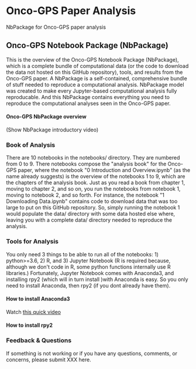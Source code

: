 # Onco-GPS Paper Analysis
NbPackage for Onco-GPS paper analysis

## Onco-GPS Notebook Package (NbPackage)
This is the overview of the Onco-GPS Notebook Package (NbPackage), which is a complete bundle of computational data (or the code to download the data not hosted on this GitHub repository), tools, and results from the Onco-GPS paper. A NbPackage is a self-contained, comprehensive bundle of stuff needed to reproduce a computational analysis. NbPackage model was created to make every Jupyter-based computational analysis fully reproducable. And this NbPackage contains everything you need to reproduce the computational analyses seen in the Onco-GPS paper.

#### Onco-GPS NbPackage overview
(Show NbPackage introductory video)

### Book of Analysis
There are 10 notebooks in the notebooks/ directory. They are numbered from 0 to 9. There notebooks compose the "analysis book" for the Onco-GPS paper, where the notebook "0 Introduction and Overview.ipynb" (as the name already suggests) is the overview of the notebooks 1 to 9, which are the chapters of the analysis book. Just as you read a book from chapter 1, moving to chapter 2, and so on, you run the notebooks from notebook 1, moving to notebook 2, and so forth. For instance, the notebook "1 Downloading Data.ipynb" contains code to download data that was too large to put on this GitHub repository. So, simply running the notebook 1 would populate the data/ directory with some data hosted else where, leaving you with a complete data/ directory needed to reproduce the analysis.

### Tools for Analysis
You only need 3 things to be able to run all of the notebooks: 1) python>=3.6, 2) R, and 3) Jupyter Notebook (R is required because, although we don't code in R, some python functions internally use R libraries.) Fortunately, Jupyter Notebook comes with Anaconda3, and installing rpy2 (which will in turn install )with Anaconda is easy. So you only need to install Anaconda, then rpy2 (if you dont already have them).

#### How to install Anaconda3

Watch [this quick video](https://youtu.be/xKGaGXmy8j4)

#### How to install rpy2

### Feedback & Questions
If something is not working or if you have any questions, comments, or concerns, please submit XXX here.
